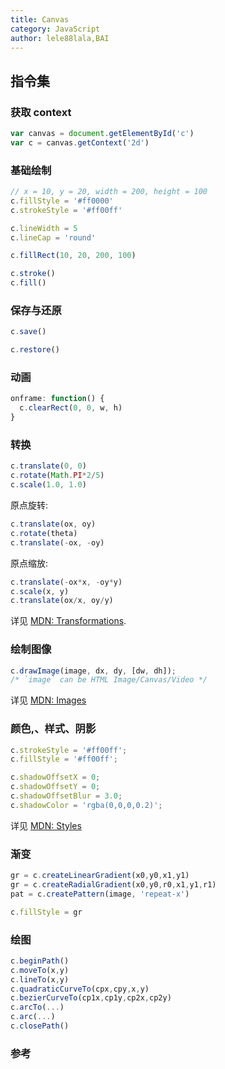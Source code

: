 ```yaml
---
title: Canvas
category: JavaScript
author: lele88lala,BAI
---
```


## 指令集

### 获取 context

```js
var canvas = document.getElementById('c')
var c = canvas.getContext('2d')
```

### 基础绘制

```js
// x = 10, y = 20, width = 200, height = 100
c.fillStyle = '#ff0000'
c.strokeStyle = '#ff00ff'
```

```js
c.lineWidth = 5
c.lineCap = 'round'
```

```js
c.fillRect(10, 20, 200, 100)
```

```js
c.stroke()
c.fill()
```

### 保存与还原

```js
c.save()
```

```js
c.restore()
```

### 动画

```js
onframe: function() {
  c.clearRect(0, 0, w, h)
}
```

### 转换

```js
c.translate(0, 0)
c.rotate(Math.PI*2/5)
c.scale(1.0, 1.0)
```

原点旋转:

```js
c.translate(ox, oy)
c.rotate(theta)
c.translate(-ox, -oy)
```

原点缩放:

```js
c.translate(-ox*x, -oy*y)
c.scale(x, y)
c.translate(ox/x, oy/y)
```

详见 [MDN: Transformations][xform].

### 绘制图像

```js
c.drawImage(image, dx, dy, [dw, dh]);
/* `image` can be HTML Image/Canvas/Video */
```

详见 [MDN: Images][images]

### 颜色,、样式、阴影

```js
c.strokeStyle = '#ff00ff';
c.fillStyle = '#ff00ff';
```

```js
c.shadowOffsetX = 0;
c.shadowOffsetY = 0;
c.shadowOffsetBlur = 3.0;
c.shadowColor = 'rgba(0,0,0,0.2)';
```

详见 [MDN: Styles][styles]

### 渐变

```js
gr = c.createLinearGradient(x0,y0,x1,y1)
gr = c.createRadialGradient(x0,y0,r0,x1,y1,r1)
pat = c.createPattern(image, 'repeat-x')
```

```js
c.fillStyle = gr
```

### 绘图

```js
c.beginPath()
c.moveTo(x,y)
c.lineTo(x,y)
c.quadraticCurveTo(cpx,cpy,x,y)
c.bezierCurveTo(cp1x,cp1y,cp2x,cp2y)
c.arcTo(...)
c.arc(...)
c.closePath()
```

### 参考

[xform]: https://developer.mozilla.org/zh-CN/docs/Canvas_tutorial/Transformations
[styles]: https://developer.mozilla.org/zh-CN/docs/Canvas_tutorial/Applying_styles_and_colors
[images]: https://developer.mozilla.org/zh-CN/docs/Canvas_tutorial/Using_images